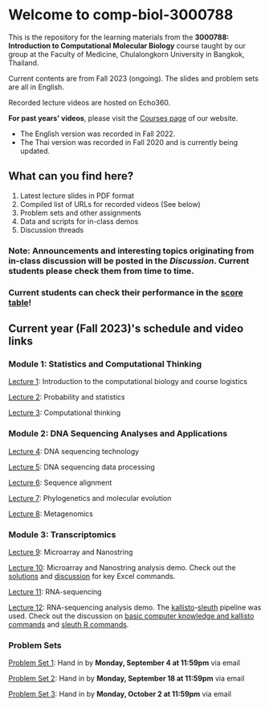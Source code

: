 # Welcome to comp-biol-3000788
This is the repository for the learning materials from the **3000788: Introduction to Computational Molecular Biology** course taught by our group at the Faculty of Medicine, Chulalongkorn University in Bangkok, Thailand.

Current contents are from Fall 2023 (ongoing). The slides and problem sets are all in English.

Recorded lecture videos are hosted on Echo360.

**For past years' videos**, please visit the [Courses page](http://cmb.md.chula.ac.th/courses.html) of our website.
* The English version was recorded in Fall 2022.
* The Thai version was recorded in Fall 2020 and is currently being updated.

## What can you find here?
1. Latest lecture slides in PDF format
2. Compiled list of URLs for recorded videos (See below)
3. Problem sets and other assignments
4. Data and scripts for in-class demos
5. Discussion threads

### Note: Announcements and interesting topics originating from in-class discussion will be posted in the *Discussion*. Current students please check them from time to time.

### Current students can check their performance in the [score table](https://github.com/cmb-chula/comp-biol-3000788/blob/main/PS_scores.md)!

## Current year (Fall 2023)'s schedule and video links
### Module 1: Statistics and Computational Thinking
[Lecture 1](https://echo360.net.au/media/becfed9c-ca3b-4d4f-ab8a-2a40c553875e/public): Introduction to the computational biology and course logistics

[Lecture 2](https://echo360.net.au/media/3301f110-5c8b-4eb4-8f2e-9ceaf5aca7bc/public): Probability and statistics

[Lecture 3](https://echo360.net.au/media/7d6af43f-46d0-4bab-8191-2ced1c7c17ee/public): Computational thinking

### Module 2: DNA Sequencing Analyses and Applications
[Lecture 4](https://echo360.net.au/media/a8cfd219-7cc1-4eae-a788-425ab61476d4/public): DNA sequencing technology

[Lecture 5](https://echo360.net.au/media/5e532dfc-77d8-4076-ad15-591734acd8ca/public): DNA sequencing data processing

[Lecture 6](https://echo360.net.au/media/189d2cab-2749-4bbc-82da-901994632a70/public): Sequence alignment

[Lecture 7](https://echo360.net.au/media/16aee845-a572-486a-bec6-e9b3bb855358/public): Phylogenetics and molecular evolution

[Lecture 8](https://echo360.net.au/media/03f1fe34-a83d-4788-9cbd-9338251e5df1/public): Metagenomics

### Module 3: Transcriptomics
[Lecture 9](https://echo360.net.au/media/eb752668-3e35-4f36-9fb1-76d49a017b0c/public): Microarray and Nanostring

[Lecture 10](https://echo360.net.au/media/c940cb06-30d3-4767-977c-eeeca5f9671f/public): Microarray and Nanostring analysis demo. Check out the [solutions](https://github.com/cmb-chula/comp-biol-3000788/tree/main/demo) and [discussion](https://github.com/cmb-chula/comp-biol-3000788/discussions/12) for key Excel commands.

[Lecture 11](https://echo360.net.au/media/986687ab-f3f5-451c-bf8f-99ee68432df4/public): RNA-sequencing

[Lecture 12](https://echo360.net.au/media/282e5ddb-2b68-4e3a-b71c-bba66567b054/public): RNA-sequencing analysis demo. The [kallisto](https://pachterlab.github.io/kallisto/)-[sleuth](https://pachterlab.github.io/sleuth/) pipeline was used. Check out the discussion on [basic computer knowledge and kallisto commands](https://github.com/cmb-chula/comp-biol-3000788/discussions/13) and [sleuth R commands](https://github.com/cmb-chula/comp-biol-3000788/discussions/14).

### Problem Sets
[Problem Set 1](https://github.com/cmb-chula/comp-biol-3000788/blob/main/problem-sets/3000788_Fall2023_PS1_083423.pdf): Hand in by **Monday, September 4 at 11:59pm** via email

[Problem Set 2](https://github.com/cmb-chula/comp-biol-3000788/blob/main/problem-sets/3000788_Fall2023_PS2_090423.pdf): Hand in by **Monday, September 18 at 11:59pm** via email

[Problem Set 3](https://github.com/cmb-chula/comp-biol-3000788/blob/main/problem-sets/3000788_Fall2023_PS3_091823.pdf): Hand in by **Monday, October 2 at 11:59pm** via email
